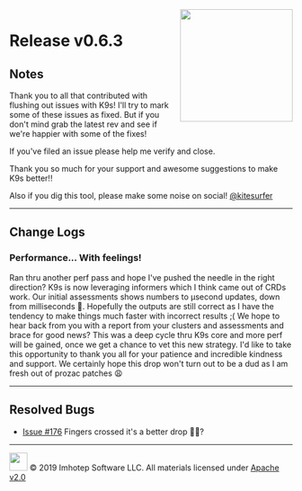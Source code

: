 <img src="https://raw.githubusercontent.com/Ya-hwon/k9s/master/assets/k9s_small.png" align="right" width="200" height="auto"/>

# Release v0.6.3

## Notes

Thank you to all that contributed with flushing out issues with K9s! I'll try to mark some of these issues as fixed. But if you don't mind grab the latest rev and see if we're happier with some of the fixes!

If you've filed an issue please help me verify and close.

Thank you so much for your support and awesome suggestions to make K9s better!!

Also if you dig this tool, please make some noise on social! [@kitesurfer](https://twitter.com/kitesurfer)

---

## Change Logs

### Performance... With feelings!

Ran thru another perf pass and hope I've pushed the needle in the right direction? K9s is now leveraging informers which I think came out of CRDs work. Our initial assessments shows numbers to μsecond updates, down from milliseconds 🎉. Hopefully the outputs are still correct as I have the tendency to make things much faster with incorrect results ;( We hope to hear back from you with a report from your clusters and assessments and brace for good news? This was a deep cycle thru K9s core and more perf will be gained, once we get a chance to vet this new strategy. I'd like to take this opportunity to thank you all for your patience and incredible kindness and support. We certainly hope this drop won't turn out to be a dud as I am fresh out of prozac patches 😩

---

## Resolved Bugs

+ [Issue #176](https://github.com/Ya-hwon/k9s/issues/171) Fingers crossed it's a better drop 🙏🐭?

---

<img src="https://raw.githubusercontent.com/Ya-hwon/k9s/master/assets/imhotep_logo.png" width="32" height="auto"/> © 2019 Imhotep Software LLC. All materials licensed under [Apache v2.0](http://www.apache.org/licenses/LICENSE-2.0)
